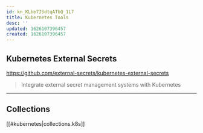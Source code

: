 ```yaml
---
id: kn_KLbe7ISdtqATbQ_1L7
title: Kubernetes Tools
desc: ''
updated: 1626107396457
created: 1626107396457
---
```


## Kubernetes External Secrets

<https://github.com/external-secrets/kubernetes-external-secrets>

> Integrate external secret management systems with Kubernetes

----

## Collections

[[#kubernetes|collections.k8s]]
